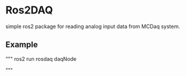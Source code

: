 # Ros2DAQ
simple ros2 package for reading analog input data from MCDaq system. 

## Example
"""
ros2 run rosdaq daqNode

"""